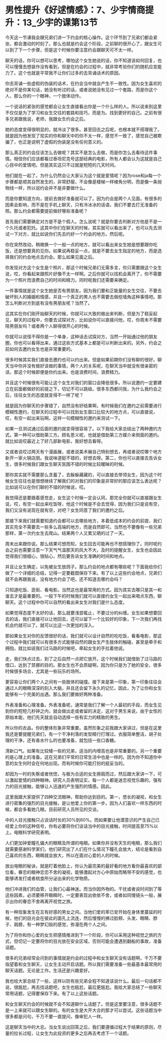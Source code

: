 # 男性提升《好逑情感》：7、少宇情商提升：13_少宇的课第13节

今天这一节课我会跟兄弟们讲一下约会的核心操作。这个环节到了兄弟们都会紧张，都会激动的时刻了。那么也就是约会这个阶段，之前聊的很开心了，跟女生可以到了下一个步骤，但是这个时候你要注意约会跟聊天可不太一样。

聊天的话，你可以想可以思考，哪怕这个女生她说的话，你不知道该如何回复，也可以慢慢去想装作没有看到，但是在约会的过程中，就非常考验你们的随机应变能力了。这个也就是平常我不让你们过多的去背诵话术的原因。

你去背诵一些虚假的伪装的话术，在约会当中就会产生不一致性。因为女生喜欢的绝对不是你某句话，她没有听过的话，或者说她没有见过一个套路，而是你这个人，那么你的一个眼神，一个肢体动作。

一个说话的紧张的感觉都会让女生直接看出你是一个什么样的人。所以说来到这里不仅仅是为了学习和女生交往的套路和技巧，而是为。找到更好的自己。之前有很多兄弟跟我说，老师，我跟女生约会之后。

她的态度变得很明显的，就冷淡了很多。甚至回去之后呢，也根本就不搭理我了。就是因为他发现了现实的你和聊天中的你不太一样，感觉不一致了，感觉自己被欺骗了，也正是说明了虚假的伪装是没有任何意义的。

那么真正的约会应该怎么去做呢？其实不是怎么去做，而是你怎么去看待这件事情。相信你们应该都看过泰坦尼克号这部经典的电影，所有人都会认为这就是自己心目中的爱情吧。但是其实这只不过就是短短的几天时间。

他们就在一起了。为什么仍然会让大家认为这个就是爱情呢？因为rose和ja每一个步骤都是顺其自然发生的，非常舒服，不会像是楼梯一样棱角分明，而是像一条抛物线一样，所以说约会并不是非要做什么。

而是你要知道方向，提前去做好准备就可以了。因为约会是两个人见面。有很多的因素会影响，而不是在手机上聊天，只有冷冰冰的话语，我们不要去打无准备的照。那么约会都需要提前做好哪些准备呢？

首先我们需要确定对方是不是个假人。怎么说呢？就是你要去判断对方他是不是一个久托或者犯托。这其中你们在聊天的时候，其实就可以看出来了，也可以先去测试一下对方，就比如说你们先去约好一个约会的地方。然后呢。

你在突然改动，稍微换一个一般一点的地方，就可以看出来女生她是想要跟你吃饭，还是想要真的见你。如果说再稳妥一点，就是不要去女生指定的地方，而是选择我们的约会地点去约会。那么如果见面之后。

你发现对方这个女生是个照片，那这个时候兄弟们无需多言，你只需要跟这个女生说，哎，你看起来跟照片好像不太一样啊。之后你就可以找机会离开了，你不需要为一个照片而浪费自己的时间和精力。同时呢我们还需要来确定。

一件事情就是这个女生她是否有男朋友。因为我们要和正能量的女生交往，不要去破坏别人的婚姻和情感，并且一个真正的男人也不需要去做挖墙角这种事情吧。那怎么判断对方到底有没有男朋友呢？当然了。

这其实在你们刚开始聊天的时候，你就可以大致的做出来判断，但是为了稳妥起见，聊天的过程中，你要去试探对方，比如说你可以直接问他，哎，你周末不需要陪男朋友吗？或者两个人聊得很开心的时候。

你就可以说怪不得你是一个单身，这种话去试探对方，当然一开始通过他的朋友圈，你也可以看得出来，通过这些方式基本上都是可以判断出来的。另外，约会之前如何去邀约女生也是非常重要的。

很多时候其实我们直接去邀约也可以约出来。但是如果前期你们没有聊的很好。聊天当中你并没有做好该做的事情，两个人的关系呢，在聊天当中就没有很亲密的话，那这个时候即便是你约出来。也是浪费时间，浪费精力。

并且这个时候很有可能让这个女生对我们的窗口会降低很多。所以说邀约一定要建立在前面都做好的前提之下，切记不可以跳级。很多东西都问我，为什么我约会之后，往往女生的态度就变得不一样了呢？

就是因为你聊天的步骤错了，自然没有好结果啊，有时候我们在邀约之前需要进行模糊性邀约，在聊天的过程中可以找到女生窗口比较大的地方点，可以直接说，哎，有空一起出来玩啊。这样一句模糊性的邀约来测试一下。

如果一旦测试通过后面的邀约就变得很容易了。以下我给大家总结出了两种邀约方式。第一种可以借助第三方。顾名思义呢，也就是借助第三方媒介来侧面的邀约。就比如说哎最近上了好几部新电影，我好想去看呀。

又或者说哎过两天有个漫画展，或者说美术展自己特别想去，再或者说哎哪个地方新开一家火锅店朋。我说味道挺不错的，好想去呀。第二，你也可以直接去告诉女生，很多时候我们跟女生聊天氛围不错的时候比较暧昧的时候。

那你其实就不需要那么含蓄了，去躲躲藏藏的，可以直接去带领女生，因为这个时候女生往往也是很想继续了解我们的对我们的印象是非常好的那应该怎么表达呢？比如说可以在你们聊的不错的时候说，哎。

我觉得还是要跟着感觉走，女生这个时候一定会认同，那完全你就可以直接跟女生说，哎，有空一起出来吃饭呀，他这个时候是不会去觉得，因为我们只是说有空，我们又没有说现在就有空，对吧？女生同意了我们的邀约之后。

那接下来我们就需要知道约会都可以去哪些地方，本着低成本的约会的前提，我们其实完全不需要去一些多么高端的地方，而是自然即可。当然也不要像有一些兄弟那样，第一次约女生去爬山。结果两个人又累又晒的过了一天。

周末出来跟你说。那么结果可想而知，女生回去可能再也不想搭理你了。同时呢约会之前也需要注意一下天气气温那天的风大不大，及时的提醒女生，女生也会因此觉得我们很细心，很贴心，然后要告诉女生准确的时间和地点。

并且让女生确定，以免被女生放鸽子。那么约会的地点都有哪些呢？下面我给你们做了一个详细的总结，记得一定要截图保存下来。有了以上这些约会地点，兄弟们就不会再跟我说，没有地方约会了吧，还不知道去哪约会吗？

只知道吃饭、逛街、看电影。当然这也是最常用的方式。因为其实去哪只是其一和谁去才是最重要的。一般下午的时候我们就可以直接约女生一起出来喝点东西，聊聊天。这个过程中你可以自然的看出来女生对我们是什么态度。

如果觉得态度不太好的话，那么就要浅尝辄止，不要过分的纠缠。女生如果想要回去的话，我们直接可以让他回去，还可以留下一个比较好的印象，下一次我们再找机会约就可以了。就可以比这一次更加的深入。

那如果女生对你的反馈很好的话，我们就可以设计自然的吃吃饭，看看电影，那这个过程中我们就可以有很多方式能够自然的跟女生产生肢体的触碰，甚至是牵手和拥抱。就比如说我们过马路的时候吧，牵起女生的手拉着他说。

走，我们快点过去，到了之后自然一点把它放开。这个时候我们就借助了过马路的借口，达到了禁挪的目的。那女生也不会质疑啊，因为你只是为了她的安全，很多时候很多场合，尤其是一些玩乐的场所。

更容易让你们两个人之间有一些肢体的碰撞。接下来是第一印象，第一印象往往会通过人的眼睛深深的刻入大脑，并且还会留下永久的记忆，因此，为了让你和女生能够有一个完美的出遇。那么我们要做好两种准备。

外表准备和心理准备。外表准备呢，通常是我们了解一个人最初的手段，而女生见到你的短短几秒钟之内，就会做出走或者留的决定，这对于男生来说，由于女性的原始本能，他们先天就会自动选择一些有实力的精致的男生。

所以你的衣品，你的整体形象非常重要。虽然形象之前我跟大家讲过，但是在这里我还是要提醒兄弟们，有一个干净利落的发型精行打理过。衣服简单整洁，胡子处理的干净，还有香水什么的也要准备，就包括一些口香糖。

清新口气。如果有比较矮一些的兄弟，适当的内增高也是非常重要的。另一个重要的是心理上的准备。这在兄弟们平常的日常生活中也是一样的。因为你不知道你中意的女生何时会在何地出现。而有时候你可能打扮的挺妥当的。

却因为一时的失察或者恍惚，与极为合适的女生擦肩而过，然后跟大家讲一下，可以激起爱情的四种眼神。研究人员表明证实，每一个人都是迷恋视觉乐趣的，强有力的目光接触，能够让人迅速的产生强烈的情感。因此。

这里我跟大家提供了四种交流眼神，帮助你达到目的。第一，悠长的凝视，和女生进行密集的强烈的目光接触，是让他爱上你的第一步。因为人们喜欢一样东西的时候，都会多看她几眼。目前研究人员所见的交谈。

中的人目光接触只占谈话时长的30%到60%。而如果要让他潜意识的产生自己已经爱上你的这种信号，你有必要将你们谈话当中的目光接触，时间提高至75%以上。电眼科学研究表明。

人们更加钟爱瞳孔偏大的眼睛及所谓的电眼。如果你并没有天生的电眼，那么我们就需要感谢科学家们，他们研究出了人们在什么情况下瞳孔会放大，结论是看到自己喜欢的东西，眼睛就会放大，所以在面对心爱的人的时候。

放出电眼的秘诀，就是盯着他脸上，你认为最完美的最好看的地方看你最喜欢的部位看，眷恋的眼神恋恋不舍的凝视，能够激起对方心中原始而略带不安的感觉，也能够诱发打或者桃食所分泌出来的化学物质。

他们冲进我们的血管，让我们心最神迷。而当你因外物的。干扰或者说时间到了等这些因素，必须要移开眼睛时，一定要表现出依依不舍，或者如同慢镜头一般，展示出你的眷恋不舍再离开视觉之旅。

有一种现象发生在互有好感的男女之间。当他们爱的苯已安开始在身体里蔓延的时候，他们的目光会在彼此的面孔上流连，然后慢慢的拂过脸颊、头发、眼睛、脖子、肩膀，有一种梦幻般的感觉，弥漫在两个人之间。

为了将你和你心爱的女生把感情推进到下一个阶段，你可以采用这种视觉之旅的方式，但切记一定要将你的目光放在安全区域，否则可能会遭遇到翻船的事故，准备话题。

很多的兄弟经常会问到的事情就是约会的过程中和女生聊天没有话题啊，千万不要指望着和女生聊天，让女生主动开启话题。所以我们需要准备一些最基本最常用的聊天话题。无论是工作。生活还是兴趣爱好。

我也给大家总结了一些，这样以防有些兄弟全程不知道该说什么。最后一句话都不说，很尴尬，再去找话题吧，女生也尴尬，最后更尴尬。我给大家总结了一些聊天常用话题，记得要保存下来。有了以上这些话题。

和女生聊天约会的时候就不会不知道聊什么话题了。但是这里要注意，很多话题不是一上来就可以跟女生聊的。有的女生是大开大合的那才可以尝试。这些话题当中很多都是问句，千万不要一直提问，像审犯人一样。

这是聊天当中的大忌。当女生说出回答之后，我们要遵循过程大于结果的原则，尽量的拉长过程，让女生为此投资的更多之后再去考虑下一个话题。

